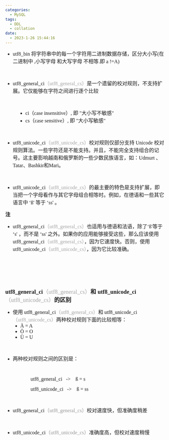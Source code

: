 ```yaml
---
categories:
  - MySQL
tags:
  - DDL
  - collation
date:
  - 2023-1-26 15:44:16
---
```


<ul style="list-style-type:disc">
    <li><span style="font-size:12.0pt"><span style="font-family:&quot;Comic Sans MS&quot;">utf8_bin</span></span> <span
            style="font-size:12.0pt"><span
                style="font-family:&quot;Microsoft YaHei UI&quot;">将字符串中的每一个字符用二进制数据存储，区分大小写</span></span><span
            style="font-size:12.0pt"><span style="font-family:&quot;Comic Sans MS&quot;">(</span></span><span
            style="font-size:12.0pt"><span style="font-family:&quot;Microsoft YaHei UI&quot;">在二进制中</span></span><span
            style="font-size:12.0pt"><span style="font-family:&quot;Comic Sans MS&quot;"> ,</span></span><span
            style="font-size:12.0pt"><span style="font-family:&quot;Microsoft YaHei UI&quot;">小写字母 和大写字母
                不相等</span></span><span style="font-size:12.0pt"><span
                style="font-family:&quot;Comic Sans MS&quot;">.</span></span><span style="font-size:12.0pt"><span
                style="font-family:&quot;Microsoft YaHei UI&quot;">即</span></span><span style="font-size:12.0pt"><span
                style="font-family:&quot;Comic Sans MS&quot;"> a !=A)</span></span></li>
</ul>
<p><span style="font-size:12.0pt"><span style="font-family:&quot;Comic Sans MS&quot;">&nbsp;</span></span></p>
<ul style="list-style-type:disc">
    <li><span style="font-size:12.0pt"><span
                style="font-family:&quot;Comic Sans MS&quot;">utf8_general_ci</span></span><span
            style="font-size:12.0pt"><span style="font-family:&quot;Microsoft YaHei UI&quot;"><span
                    style="color:#a5a5a5">（</span></span></span><span style="font-size:12.0pt"><span
                style="font-family:&quot;Comic Sans MS&quot;"><span
                    style="color:#a5a5a5">utf8_general_c</span></span></span><span style="font-size:12.0pt"><span
                style="font-family:&quot;Comic Sans MS&quot;"><span style="color:#a5a5a5">s</span></span></span><span
            style="font-size:12.0pt"><span style="font-family:&quot;Microsoft YaHei UI&quot;"><span
                    style="color:#a5a5a5">）</span></span></span><span style="font-size:12.0pt"><span
                style="font-family:&quot;Microsoft YaHei UI&quot;">是一个遗留的校对规则，不支持扩展。它仅能够在字符之间进行逐个比较</span></span></li>
</ul>
<p><span style="font-size:12.0pt"><span style="font-family:&quot;Comic Sans MS&quot;">&nbsp;</span></span></p>
<ul style="list-style-type: disc; margin-left: 40px;">
    <li><span style="font-size:12.0pt"><span style="font-family:&quot;Comic Sans MS&quot;">ci</span></span><span
            style="font-size:12.0pt"><span style="font-family:&quot;Microsoft YaHei UI&quot;">（</span></span><span
            style="font-size:12.0pt"><span style="font-family:&quot;Comic Sans MS&quot;">c</span></span><span
            style="font-size:12.0pt"><span style="font-family:&quot;Comic Sans MS&quot;">ase
                insensitive</span></span><span style="font-size:12.0pt"><span
                style="font-family:&quot;Microsoft YaHei UI&quot;">）</span></span><span style="font-size:12.0pt"><span
                style="font-family:&quot;Comic Sans MS&quot;">,</span></span> <span style="font-size:12.0pt"><span
                style="font-family:&quot;Microsoft YaHei UI&quot;">即</span></span><span style="font-size:12.0pt"><span
                style="font-family:&quot;Comic Sans MS&quot;"> "</span></span><span style="font-size:12.0pt"><span
                style="font-family:&quot;Microsoft YaHei UI&quot;">大小写不敏感</span></span><span
            style="font-size:12.0pt"><span style="font-family:&quot;Comic Sans MS&quot;">"</span></span></li>
    <li><span style="font-size:12.0pt"><span style="font-family:&quot;Comic Sans MS&quot;">cs</span></span><span
            style="font-size:12.0pt"><span style="font-family:&quot;Microsoft YaHei UI&quot;">（</span></span><span
            style="font-size:12.0pt"><span style="font-family:&quot;Comic Sans MS&quot;">c</span></span><span
            style="font-size:12.0pt"><span style="font-family:&quot;Comic Sans MS&quot;">ase
                sensitive</span></span><span style="font-size:12.0pt"><span
                style="font-family:&quot;Microsoft YaHei UI&quot;">）</span></span><span style="font-size:12.0pt"><span
                style="font-family:&quot;Comic Sans MS&quot;">,</span></span> <span style="font-size:12.0pt"><span
                style="font-family:&quot;Microsoft YaHei UI&quot;">即</span></span><span style="font-size:12.0pt"><span
                style="font-family:&quot;Comic Sans MS&quot;"> "</span></span><span style="font-size:12.0pt"><span
                style="font-family:&quot;Microsoft YaHei UI&quot;">大小写敏感</span></span><span
            style="font-size:12.0pt"><span style="font-family:&quot;Comic Sans MS&quot;">"</span></span></li>
</ul>
<p><span style="font-size:12.0pt"><span style="font-family:&quot;Comic Sans MS&quot;">&nbsp;</span></span></p>
<ul style="list-style-type:disc">
    <li><span style="font-size:12.0pt"><span
                style="font-family:&quot;Comic Sans MS&quot;">utf8_unicode_ci</span></span><span
            style="font-size:12.0pt"><span style="font-family:&quot;Microsoft YaHei UI&quot;"><span
                    style="color:#a5a5a5">（</span></span></span><span style="font-size:12.0pt"><span
                style="font-family:&quot;Comic Sans MS&quot;"><span
                    style="color:#a5a5a5">utf8_unicode_c</span></span></span><span style="font-size:12.0pt"><span
                style="font-family:&quot;Comic Sans MS&quot;"><span style="color:#a5a5a5">s</span></span></span><span
            style="font-size:12.0pt"><span style="font-family:&quot;Microsoft YaHei UI&quot;"><span
                    style="color:#a5a5a5">）</span></span></span><span style="font-size:12.0pt"><span
                style="font-family:&quot;Microsoft YaHei UI&quot;">校对规则仅部分⽀持</span></span> <span
            style="font-size:12.0pt"><span style="font-family:&quot;Comic Sans MS&quot;">Unicode</span></span> <span
            style="font-size:12.0pt"><span
                style="font-family:&quot;Microsoft YaHei UI&quot;">校对规则算法。⼀些字符还是不能⽀持。并且，不能完全⽀持组合的记号。这主要影响越南和俄罗斯的⼀些少数民族语⾔，如：</span></span><span
            style="font-size:12.0pt"><span style="font-family:&quot;Comic Sans MS&quot;">Udmurt </span></span><span
            style="font-size:12.0pt"><span style="font-family:&quot;Microsoft YaHei UI&quot;">、</span></span><span
            style="font-size:12.0pt"><span style="font-family:&quot;Comic Sans MS&quot;">Tatar</span></span><span
            style="font-size:12.0pt"><span style="font-family:&quot;Microsoft YaHei UI&quot;">、</span></span><span
            style="font-size:12.0pt"><span style="font-family:&quot;Comic Sans MS&quot;">Bashkir</span></span><span
            style="font-size:12.0pt"><span style="font-family:&quot;Microsoft YaHei UI&quot;">和</span></span><span
            style="font-size:12.0pt"><span style="font-family:&quot;Comic Sans MS&quot;">Mari</span></span><span
            style="font-size:12.0pt"><span style="font-family:&quot;Microsoft YaHei UI&quot;">。</span></span></li>
</ul>
<p><span style="font-size:12.0pt"><span style="font-family:&quot;Comic Sans MS&quot;">&nbsp;</span></span></p>
<ul style="list-style-type:disc">
    <li><span style="font-size:12.0pt"><span
                style="font-family:&quot;Comic Sans MS&quot;">utf8_unicode_ci</span></span><span
            style="font-size:12.0pt"><span style="font-family:&quot;Microsoft YaHei UI&quot;"><span
                    style="color:#a5a5a5">（</span></span></span><span style="font-size:12.0pt"><span
                style="font-family:&quot;Comic Sans MS&quot;"><span
                    style="color:#a5a5a5">utf8_unicode_c</span></span></span><span style="font-size:12.0pt"><span
                style="font-family:&quot;Comic Sans MS&quot;"><span style="color:#a5a5a5">s</span></span></span><span
            style="font-size:12.0pt"><span style="font-family:&quot;Microsoft YaHei UI&quot;"><span
                    style="color:#a5a5a5">）</span></span></span><span style="font-size:12.0pt"><span
                style="font-family:&quot;Microsoft YaHei UI&quot;">的最主要的特⾊是⽀持扩展，即当把⼀个字母看作与其它字母组合相等时。例如，在德语和⼀些其它语⾔中</span></span>
        <span style="font-size:12.0pt"><span style="font-family:&quot;Comic Sans MS&quot;">‘ß'</span></span> <span
            style="font-size:12.0pt"><span style="font-family:&quot;Microsoft YaHei UI&quot;">等于</span></span> <span
            style="font-size:12.0pt"><span style="font-family:&quot;Comic Sans MS&quot;">‘ss'</span></span> <span
            style="font-size:12.0pt"><span style="font-family:&quot;Microsoft YaHei UI&quot;">。</span></span></li>
</ul>
<p><span style="font-size:12.0pt"><span
            style="font-family:&quot;Microsoft YaHei UI&quot;"><strong>注</strong></span></span></p>
<ul style="list-style-type:disc">
    <li><span style="font-size:12.0pt"><span
                style="font-family:&quot;Comic Sans MS&quot;">utf8_general_ci</span></span><span
            style="font-size:12.0pt"><span style="font-family:&quot;Microsoft YaHei UI&quot;"><span
                    style="color:#a5a5a5">（</span></span></span><span style="font-size:12.0pt"><span
                style="font-family:&quot;Comic Sans MS&quot;"><span
                    style="color:#a5a5a5">utf8_general_c</span></span></span><span style="font-size:12.0pt"><span
                style="font-family:&quot;Comic Sans MS&quot;"><span style="color:#a5a5a5">s</span></span></span><span
            style="font-size:12.0pt"><span style="font-family:&quot;Microsoft YaHei UI&quot;"><span
                    style="color:#a5a5a5">）</span></span></span><span style="font-size:12.0pt"><span
                style="font-family:&quot;Microsoft YaHei UI&quot;">也适用与德语和法语，除了</span></span><span
            style="font-size:12.0pt"><span style="font-family:&quot;Comic Sans MS&quot;">‘ß'</span></span><span
            style="font-size:12.0pt"><span style="font-family:&quot;Microsoft YaHei UI&quot;">等于</span></span> <span
            style="font-size:12.0pt"><span style="font-family:&quot;Comic Sans MS&quot;">‘s'</span></span> <span
            style="font-size:12.0pt"><span style="font-family:&quot;Microsoft YaHei UI&quot;">，而不是</span></span> <span
            style="font-size:12.0pt"><span style="font-family:&quot;Comic Sans MS&quot;">‘ss'</span></span> <span
            style="font-size:12.0pt"><span
                style="font-family:&quot;Microsoft YaHei UI&quot;">之外。如果你的应用能够接受这些，那么应该使用</span></span> <span
            style="font-size:12.0pt"><span
                style="font-family:&quot;Comic Sans MS&quot;">utf8_general_ci</span></span><span
            style="font-size:12.0pt"><span style="font-family:&quot;Microsoft YaHei UI&quot;"><span
                    style="color:#a5a5a5">（</span></span></span><span style="font-size:12.0pt"><span
                style="font-family:&quot;Comic Sans MS&quot;"><span
                    style="color:#a5a5a5">utf8_general_c</span></span></span><span style="font-size:12.0pt"><span
                style="font-family:&quot;Comic Sans MS&quot;"><span style="color:#a5a5a5">s</span></span></span><span
            style="font-size:12.0pt"><span style="font-family:&quot;Microsoft YaHei UI&quot;"><span
                    style="color:#a5a5a5">）</span></span></span><span style="font-size:12.0pt"><span
                style="font-family:&quot;Microsoft YaHei UI&quot;">，因为它速度快。否则，使用</span></span> <span
            style="font-size:12.0pt"><span
                style="font-family:&quot;Comic Sans MS&quot;">utf8_unicode_ci</span></span><span
            style="font-size:12.0pt"><span style="font-family:&quot;Microsoft YaHei UI&quot;"><span
                    style="color:#a5a5a5">（</span></span></span><span style="font-size:12.0pt"><span
                style="font-family:&quot;Comic Sans MS&quot;"><span
                    style="color:#a5a5a5">utf8_unicode_c</span></span></span><span style="font-size:12.0pt"><span
                style="font-family:&quot;Comic Sans MS&quot;"><span style="color:#a5a5a5">s</span></span></span><span
            style="font-size:12.0pt"><span style="font-family:&quot;Microsoft YaHei UI&quot;"><span
                    style="color:#a5a5a5">）</span></span></span><span style="font-size:12.0pt"><span
                style="font-family:&quot;Microsoft YaHei UI&quot;">，因为它比较准确。</span></span></li>
</ul>
<p><span style="font-size:12.0pt"><span style="font-family:&quot;Comic Sans MS&quot;">&nbsp;</span></span></p>
<p><span style="font-size:12.0pt"><span style="font-family:&quot;Comic Sans MS&quot;">&nbsp;</span></span></p>
<p><span style="font-size:12.0pt"><span style="font-family:&quot;Comic Sans MS&quot;">&nbsp;</span></span></p>
<p><span style="font-size:13.5pt"><strong><span
                style="font-family:&quot;Comic Sans MS&quot;">utf8_general_ci</span></strong><span
            style="font-family:&quot;Microsoft YaHei UI&quot;"><span style="color:#a5a5a5">（</span></span><span
            style="font-family:&quot;Comic Sans MS&quot;"><span style="color:#a5a5a5">utf8_general_c</span></span><span
            style="font-family:&quot;Comic Sans MS&quot;"><span style="color:#a5a5a5">s</span></span><span
            style="font-family:&quot;Microsoft YaHei UI&quot;"><span style="color:#a5a5a5">）</span></span><strong><span
                style="font-family:&quot;Microsoft YaHei UI&quot;">和</span></strong> <strong><span
                style="font-family:&quot;Comic Sans MS&quot;">utf8_unicode_ci</span></strong><span
            style="font-family:&quot;Microsoft YaHei UI&quot;"><span style="color:#a5a5a5">（</span></span><span
            style="font-family:&quot;Comic Sans MS&quot;"><span style="color:#a5a5a5">utf8_unicode_c</span></span><span
            style="font-family:&quot;Comic Sans MS&quot;"><span style="color:#a5a5a5">s</span></span><span
            style="font-family:&quot;Microsoft YaHei UI&quot;"><span style="color:#a5a5a5">）</span></span><strong><span
                style="font-family:&quot;Microsoft YaHei UI&quot;">的区别</span></strong></span></p>
<ul style="list-style-type:disc">
    <li><span style="font-size:12.0pt"><span style="font-family:&quot;Microsoft YaHei UI&quot;">使用</span></span> <span
            style="font-size:12.0pt"><span
                style="font-family:&quot;Comic Sans MS&quot;">utf8_general_ci</span></span><span
            style="font-size:12.0pt"><span style="font-family:&quot;Microsoft YaHei UI&quot;"><span
                    style="color:#a5a5a5">（</span></span></span><span style="font-size:12.0pt"><span
                style="font-family:&quot;Comic Sans MS&quot;"><span
                    style="color:#a5a5a5">utf8_general_c</span></span></span><span style="font-size:12.0pt"><span
                style="font-family:&quot;Comic Sans MS&quot;"><span style="color:#a5a5a5">s</span></span></span><span
            style="font-size:12.0pt"><span style="font-family:&quot;Microsoft YaHei UI&quot;"><span
                    style="color:#a5a5a5">）</span></span></span><span style="font-size:12.0pt"><span
                style="font-family:&quot;Microsoft YaHei UI&quot;">和</span></span> <span style="font-size:12.0pt"><span
                style="font-family:&quot;Comic Sans MS&quot;">utf8_unicode_ci</span></span><span
            style="font-size:12.0pt"><span style="font-family:&quot;Microsoft YaHei UI&quot;"><span
                    style="color:#a5a5a5">（</span></span></span><span style="font-size:12.0pt"><span
                style="font-family:&quot;Comic Sans MS&quot;"><span
                    style="color:#a5a5a5">utf8_unicode_c</span></span></span><span style="font-size:12.0pt"><span
                style="font-family:&quot;Comic Sans MS&quot;"><span style="color:#a5a5a5">s</span></span></span><span
            style="font-size:12.0pt"><span style="font-family:&quot;Microsoft YaHei UI&quot;"><span
                    style="color:#a5a5a5">）</span></span></span><span style="font-size:12.0pt"><span
                style="font-family:&quot;Microsoft YaHei UI&quot;">两种校对规则下面的比较相等：</span></span>
        <ul style="list-style-type:disc">
            <li><span style="font-size:12.0pt"><span style="font-family:&quot;Comic Sans MS&quot;">Ä = A</span></span>
            </li>
            <li><span style="font-size:12.0pt"><span style="font-family:&quot;Comic Sans MS&quot;">Ö = O</span></span>
            </li>
            <li><span style="font-size:12.0pt"><span style="font-family:&quot;Comic Sans MS&quot;">Ü = U</span></span>
            </li>
        </ul>
    </li>
</ul>
<p><span style="font-size:12.0pt"><span style="font-family:&quot;Comic Sans MS&quot;">&nbsp;</span></span></p>
<ul style="list-style-type:disc">
    <li><span style="font-size:12.0pt"><span
                style="font-family:&quot;Microsoft YaHei UI&quot;">两种校对规则之间的区别是：</span></span></li>
</ul>
<p><span style="font-size:12.0pt"><span style="font-family:&quot;Microsoft YaHei UI&quot;"></span></span><br></p>
<p style="margin-left: 80px;"><span style="font-size:12.0pt"><span
            style="font-family:&quot;Microsoft YaHei UI&quot;"></span><span
            style="font-family:&quot;Comic Sans MS&quot;">utf8_general_ci&nbsp; &nbsp;-&gt;&nbsp; &nbsp;&nbsp;ß =
            s</span></span><br></p>
<p style="margin-left: 80px;"><span style="font-size:12.0pt"><span
            style="font-family:&quot;Comic Sans MS&quot;">utf8_unicode_ci&nbsp; &nbsp;-&gt;&nbsp; &nbsp;&nbsp;ß =
            ss</span></span><br></p>
<p style="margin-left: 80px;"><span style="font-size:12.0pt"><span
            style="font-family:&quot;Microsoft YaHei UI&quot;"></span></span></p>
<p style="margin-left: 40px;"></p>
<p><br></p>
<ul style="list-style-type:disc">
    <li><span style="font-size:12.0pt"><span
                style="font-family:&quot;Comic Sans MS&quot;">utf8_general_ci</span></span><span
            style="font-size:12.0pt"><span style="font-family:&quot;Microsoft YaHei UI&quot;"><span
                    style="color:#979797">（</span></span></span><span style="font-size:12.0pt"><span
                style="font-family:&quot;Comic Sans MS&quot;"><span
                    style="color:#979797">utf8_general_c</span></span></span><span style="font-size:12.0pt"><span
                style="font-family:&quot;Comic Sans MS&quot;"><span style="color:#979797">s</span></span></span><span
            style="font-size:12.0pt"><span style="font-family:&quot;Microsoft YaHei UI&quot;"><span
                    style="color:#979797">）</span></span></span><span style="font-size:12.0pt"><span
                style="font-family:&quot;Microsoft YaHei UI&quot;">校对速度快，但准确度稍差</span></span></li>
</ul>
<p><span style="font-size:12.0pt"><span style="font-family:&quot;Microsoft YaHei UI&quot;">&nbsp;</span></span></p>
<ul style="list-style-type:disc">
    <li><span style="font-size:12.0pt"><span
                style="font-family:&quot;Comic Sans MS&quot;">utf8_unicode_ci</span></span><span
            style="font-size:12.0pt"><span style="font-family:&quot;Microsoft YaHei UI&quot;"><span
                    style="color:#979797">（</span></span></span><span style="font-size:12.0pt"><span
                style="font-family:&quot;Comic Sans MS&quot;"><span
                    style="color:#979797">utf8_unicode_c</span></span></span><span style="font-size:12.0pt"><span
                style="font-family:&quot;Comic Sans MS&quot;"><span style="color:#979797">s</span></span></span><span
            style="font-size:12.0pt"><span style="font-family:&quot;Microsoft YaHei UI&quot;"><span
                    style="color:#979797">）</span></span></span><span style="font-size:12.0pt"><span
                style="font-family:&quot;Microsoft YaHei UI&quot;">准确度高，但校对速度稍慢</span></span></li>
</ul>
